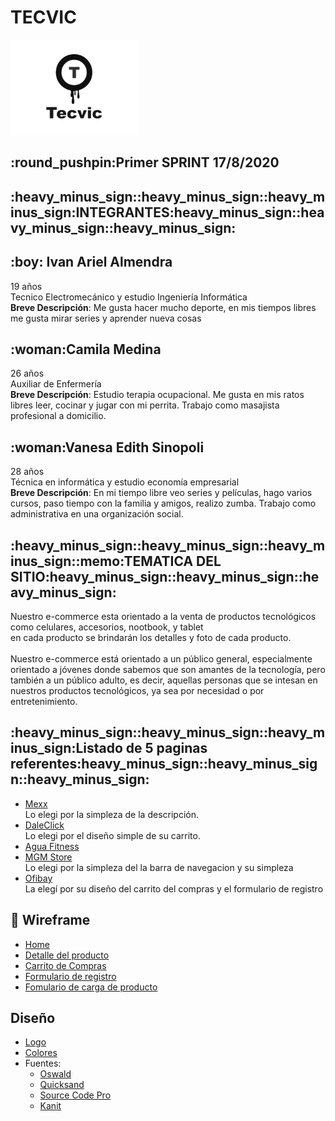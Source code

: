 <h1>TECVIC</h1>
<img src='/wireframe/LOGO.png'>
<br/>
<h2>:round_pushpin:Primer SPRINT 17/8/2020</h2>

<h2>:heavy_minus_sign::heavy_minus_sign::heavy_minus_sign:INTEGRANTES:heavy_minus_sign::heavy_minus_sign::heavy_minus_sign:</h2>
 
<h2>:boy: Ivan Ariel Almendra</h2>
<p>19 años <br/> Tecnico Electromecánico y estudio Ingeniería Informática <br/> <strong>Breve Descripción</strong>: Me gusta hacer mucho deporte, en mis tiempos libres me gusta mirar series y aprender nueva cosas</p>

<h2>:woman:Camila Medina</h2>
<p>26 años <br/> Auxiliar de Enfermería <br/> <strong>Breve Descripción</strong>: Estudio terapia ocupacional. Me gusta en mis ratos libres leer, cocinar y jugar con mi perrita. Trabajo como masajista profesional a domicilio.</p>

<h2>:woman:Vanesa Edith Sinopoli</h2>
<p>28 años <br/>  Técnica en informática y estudio economía empresarial <br/> <strong>Breve Descripción</strong>: En mi tiempo libre veo series y películas, hago varios cursos, paso tiempo con la familia y amigos, realizo zumba. Trabajo como administrativa en una organización social.</p>

<h2>:heavy_minus_sign::heavy_minus_sign::heavy_minus_sign::memo:TEMATICA DEL SITIO:heavy_minus_sign::heavy_minus_sign::heavy_minus_sign:</h2>
 
<p>Nuestro e-commerce esta orientado a la venta de productos tecnológicos como celulares, accesorios, nootbook, y tablet <br/> en cada producto se brindarán los detalles y foto de cada producto. <br/> <br/>Nuestro e-commerce está orientado a un público general, especialmente orientado a jóvenes donde sabemos que son amantes de la tecnología, pero también a un público adulto, es decir, aquellas personas que se intesan en nuestros productos tecnológicos, ya sea por necesidad o por entretenimiento.</p>

<h2>:heavy_minus_sign::heavy_minus_sign::heavy_minus_sign:Listado de 5 paginas referentes:heavy_minus_sign::heavy_minus_sign::heavy_minus_sign:</h2>


<ul>
 <li><a href="https://www.mexx.com.ar/">Mexx</a></li>
	Lo elegi por la simpleza de la descripción.
 <li><a href="https://www.daleclick.com/">DaleClick</a></li>
	Lo elegi por el diseño simple de su carrito.
 <li><a href="https://www.aguafitness.com/">Agua Fitness</a></li>
 <li><a href="https://www.mgmstore.com.ar/">MGM Store</a></li>
	Lo elegi por la simpleza del la barra de navegacion y su simpleza
 <li><a href="https://www.ofibay.com.ar/">Ofibay</a></li>
	La elegí por su diseño del carrito del compras y el formulario de registro
</ul>

<h2>&#x1f4c2 Wireframe</h2>
<ul>
 <li><a href="/wireframe/Home.png">Home</a></li>
 <li><a href="/wireframe/Detalle del producto.png">Detalle del producto</a></li>
 <li><a href="/wireframe/Carrito de Compras.png">Carrito de Compras</a></li>
 <li><a href="/wireframe/FormularioDeRegistro.png">Formulario de registro</a></li>
 <li><a href="/wireframe/FormularioCargaDelProducto.png">Fomulario de carga de producto</a></li>
</ul>

<a href="https://www.google.com/"></a>

## Diseño
- [Logo](https://github.com/FxIvan/grupo_15_TECVIC/blob/master/wireframe/LOGO.png)
- [Colores](https://github.com/FxIvan/grupo_15_TECVIC/tree/master/colores)
- Fuentes:
    - [Oswald](https://fonts.google.com/specimen/Oswald?query=oswald)
    - [Quicksand](https://fonts.google.com/specimen/Quicksand?query=qui)
    - [Source Code Pro](https://fonts.google.com/specimen/Source+Code+Pro?query=sou)
    - [Kanit](https://fonts.google.com/specimen/Kanit?query=kan)

 
 
